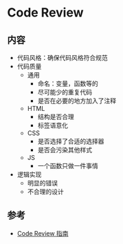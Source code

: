 # Code Review
## 内容
* 代码风格：确保代码风格符合规范
* 代码质量
  * 通用
    * 命名：变量，函数等的
    * 尽可能少的重复代码
    * 是否在必要的地方加入了注释
  * HTML
    * 结构是否合理
    * 标签语意化
  * CSS
    * 是否选择了合适的选择器
    * 是否会污染其他样式
  * JS
    * 一个函数只做一件事情
* 逻辑实现
  * 明显的错误
  * 不合理的设计

## 参考
* [Code Review 指南](http://blog.psjay.com/posts/code-review-guide/)
